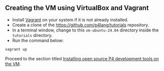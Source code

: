 
[comment]: # (SPDX-License-Identifier:  Apache-2.0)

## Creating the VM using VirtualBox and Vagrant

+ Install
  [Vagrant](https://developer.hashicorp.com/vagrant/docs/installation)
  on your system if it is not already installed.
+ Create a clone of the https://github.com/p4lang/tutorials
  repository.
+ In a terminal window, change to this `vm-ubuntu-24.04` directory
  inside the `tutorials` directory.
+ Run the command below:

```bash
vagrant up
```

Proceed to the section titled [Installing open source P4 development
tools on the
VM](README.md#installing-open-source-p4-development-tools-on-the-vm).
